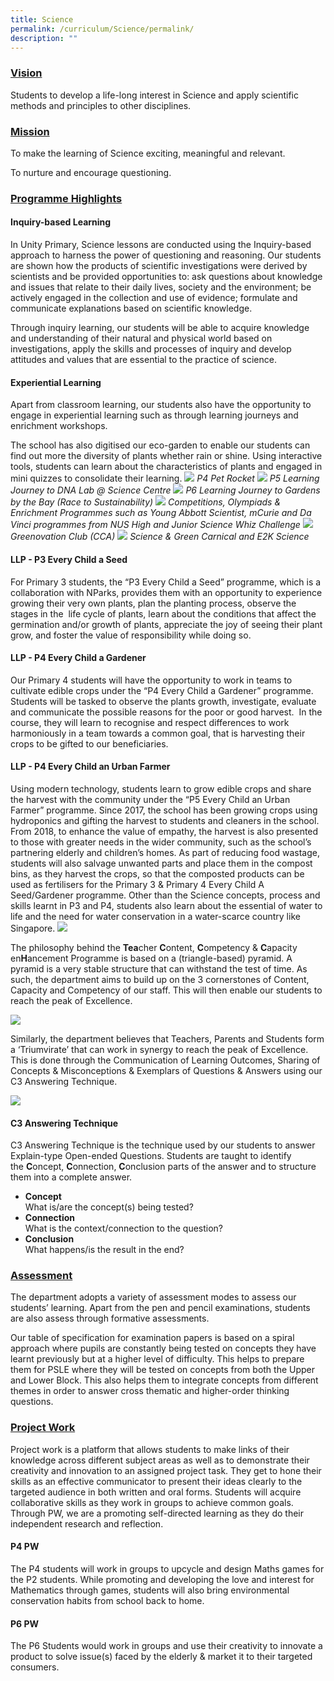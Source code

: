 ```yaml
---
title: Science
permalink: /curriculum/Science/permalink/
description: ""
---
```

### **<u>Vision</u>**

Students to develop a life-long interest in Science and apply scientific methods and principles to other disciplines.

### **<u>Mission</u>**

To make the learning of Science exciting, meaningful and relevant.

To nurture and encourage questioning.

### **<u>Programme Highlights</u>**
#### **Inquiry-based Learning**

In Unity Primary, Science lessons are conducted using the Inquiry-based approach to harness the power of questioning and reasoning. Our students are shown how the products of scientific investigations were derived by scientists and be provided opportunities to: ask questions about knowledge and issues that relate to their daily lives, society and the environment; be actively engaged in the collection and use of evidence; formulate and communicate explanations based on scientific knowledge.

Through inquiry learning, our students will be able to acquire knowledge and understanding of their natural and physical world based on investigations, apply the skills and processes of inquiry and develop attitudes and values that are essential to the practice of science.

#### **Experiential Learning**

Apart from classroom learning, our students also have the opportunity to engage in experiential learning such as through learning journeys and enrichment workshops.  

The school has also digitised our eco-garden to enable our students can find out more the diversity of plants whether rain or shine. Using interactive tools, students can learn about the characteristics of plants and engaged in mini quizzes to consolidate their learning.
![](/images/Curriculum/2023/SCI/P4%20Pet%20Rocket.jpg)
*P4 Pet Rocket*
![](/images/Curriculum/2023/SCI/P5%20LJ%20DNA.jpg)
*P5 Learning Journey to DNA Lab @ Science Centre*
![](/images/Curriculum/2023/SCI/P6%20LJ%20GBTB%20.jpg)
*P6 Learning Journey to Gardens by the Bay (Race to Sustainability)*
![](/images/Curriculum/2023/SCI/SC%20Competition.jpg)
*Competitions, Olympiads & Enrichment Programmes such as Young Abbott Scientist, mCurie and Da Vinci programmes from NUS High and Junior Science Whiz Challenge*
![](/images/Curriculum/2023/SCI/Greenovation%20Club.jpg)
*Greenovation Club (CCA)*
![](/images/Curriculum/2023/SCI/Science%20&%20Green%20Carnival.jpg)
*Science & Green Carnical and E2K Science*
#### **LLP - P3 Every Child a Seed**
For Primary 3 students, the “P3 Every Child a Seed” programme, which is a collaboration with NParks, provides them with an opportunity to experience growing their very own plants, plan the planting process, observe the stages in the  life cycle of plants, learn about the conditions that affect the germination and/or growth of plants, appreciate the joy of seeing their plant grow, and foster the value of responsibility while doing so.
#### **LLP - P4 Every Child a Gardener**
Our Primary 4 students will have the opportunity to work in teams to cultivate edible crops under the “P4 Every Child a Gardener” programme. Students will be tasked to observe the plants growth, investigate, evaluate and communicate the possible reasons for the poor or good harvest.  In the course, they will learn to recognise and respect differences to work harmoniously in a team towards a common goal, that is harvesting their crops to be gifted to our beneficiaries.
#### **LLP - P4 Every Child an Urban Farmer**
Using modern technology, students learn to grow edible crops and share the harvest with the community under the “P5 Every Child an Urban Farmer” programme. Since 2017, the school has been growing crops using hydroponics and gifting the harvest to students and cleaners in the school. From 2018, to enhance the value of empathy, the harvest is also presented to those with greater needs in the wider community, such as the school’s partnering elderly and children’s homes. As part of reducing food wastage, students will also salvage unwanted parts and place them in the compost bins, as they harvest the crops, so that the composted products can be used as fertilisers for the Primary 3 & Primary 4 Every Child A Seed/Gardener programme. Other than the Science concepts, process and skills learnt in P3 and P4, students also learn about the essential of water to life and the need for water conservation in a water-scarce country like Singapore.
![](/images/Science3.png)

The philosophy behind the **Tea**cher **C**ontent, **C**ompetency & **C**apacity en**H**ancement Programme is based on a (triangle-based) pyramid. A pyramid is a very stable structure that can withstand the test of time. As such, the department aims to build up on the 3 cornerstones of Content, Capacity and Competency of our staff. This will then enable our students to reach the peak of Excellence.

![](/images/Science4.jpeg)

Similarly, the department believes that Teachers, Parents and Students form a ‘Triumvirate’ that can work in synergy to reach the peak of Excellence. This is done through the Communication of Learning Outcomes, Sharing of Concepts & Misconceptions & Exemplars of Questions & Answers using our C3 Answering Technique.

![](/images/Science5.jpeg)

#### **C3 Answering Technique**

C3 Answering Technique is the technique used by our students to answer Explain-type Open-ended Questions. Students are taught to identify the **C**oncept, **C**onnection, **C**onclusion parts of the answer and to structure them into a complete answer.

*   **Concept**<br>What is/are the concept(s) being tested?
*   **Connection**<br>What is the context/connection to the question?
*   **Conclusion**<br>What happens/is the result in the end?

### **<u>Assessment</u>**

The department adopts a variety of assessment modes to assess our students’ learning. Apart from the pen and pencil examinations, students are also assess through formative assessments.

Our table of specification for examination papers is based on a spiral approach where pupils are constantly being tested on concepts they have learnt previously but at a higher level of difficulty. This helps to prepare them for PSLE where they will be tested on concepts from both the Upper and Lower Block. This also helps them to integrate concepts from different themes in order to answer cross thematic and higher-order thinking questions.

### **<u>Project Work</u>**
Project work is a platform that allows students to make links of their knowledge across different subject areas as well as to demonstrate their creativity and innovation to an assigned project task. They get to hone their skills as an effective communicator to present their ideas clearly to the targeted audience in both written and oral forms. Students will acquire collaborative skills as they work in groups to achieve common goals. Through PW, we are a promoting self-directed learning as they do their independent research and reflection.

#### **P4 PW**
The P4 students will work in groups to upcycle and design Maths games for the P2 students. While promoting and developing the love and interest for Mathematics through games, students will also bring environmental conservation habits from school back to home.

#### **P6 PW**
The P6 Students would work in groups and use their creativity to innovate a product to solve issue(s) faced by the elderly & market it to their targeted consumers.